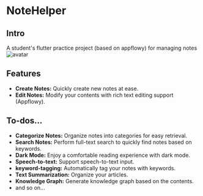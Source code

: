 # NoteHelper

## Intro
A student's flutter practice project (based on appflowy) for managing notes
![avatar](https://media.discordapp.net/attachments/1129038068658216961/1271420627009540126/image.png?ex=66b7463b&is=66b5f4bb&hm=51d1d43dcdff6c1a2ea2e7b80e9924f25913ba8b2be93f72a70785f757cb7e9d&=&format=webp&quality=lossless&width=1178&height=662)

## Features
* **Create Notes:** Quickly create new notes at ease.
* **Edit Notes:** Modify your contents with rich text editing support (Appflowy).

## To-dos...
* **Categorize Notes:** Organize notes into categories for easy retrieval.
* **Search Notes:** Perform full-text search to quickly find notes based on keywords.
* **Dark Mode:** Enjoy a comfortable reading experience with dark mode.
* **Speech-to-text:** Support speech-to-text input.
* **keyword-tagging:** Automatically tag your notes with keywords.
* **Text Summarization:** Organize your articles.
* **Knowledge Graph:** Generate knowledge graph based on the contents.
* and so on...



